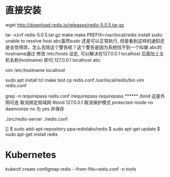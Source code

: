 # 直接安装
wget http://download.redis.io/releases/redis-5.0.5.tar.gz

tar -xzvf redis-5.0.5.tar.gz
make
make PREFIX=/usr/local/redis install
sudo: unable to resolve host abc虽然sudo 还是可以正常执行, 但是看到这样的通知还是会觉得烦，怎么去除这个警告呢？这个警告是因为系统找不到一个叫做 abc的hostname通过 修改 /etc/hosts 设定, 可以解决在127.0.0.1 localhost 后面加上主机名称(hostname) 即可:127.0.0.1 localhost abc

vim /etc/hostname localhost

sudo apt install tcl
make test
cp redis.conf /usr/local/redis/bin
vim redis.conf

grep -n requirepass redis.conf
/requirepass
requirepass ******
/bind
这是外网可连
取消绑定局域网
#bind 127.0.0.1
取消保护模式
protected-mode no
daemonize no 为 yes 并保存

./src/redis-server ./redis.conf

[]
$ sudo add-apt-repository ppa:redislabs/redis
$ sudo apt-get update
$ sudo apt-get install redis

# Kubernetes

kubectl create configmap redis --from-file=redis.conf -n tools
